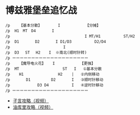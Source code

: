 # 博兹雅堡垒追忆战

```
/p    【基本分散】       I           【分摊】
/p  H1　MT　D4       I
/p                             　  I MT/H1          ST/H2　
/p  D1　　  　D2       I D1/D3          D2/D4
/p 　　　        　     　 I
/p  D3　 ST 　H2　  I  ※南北(顺时针转)
/p ーーーーーーーーーーーーーーーーーーーー
/p    【魔导电火花】   I           【更强】 
/p  MT                   ST   I   ①基本分散
/p    H1               H2    |   ②内侧移动
/p       D1         D2       I   ③顺时针移动
/p            D3 D4          I   ④逆时针移动
/p ーーーーーーーーーーーーーーーーーーーー
```

* [子言攻略（视频）](https://www.bilibili.com/video/BV1X5411a7te)
* [油库里攻略（视频）](https://www.bilibili.com/video/av455198004/)